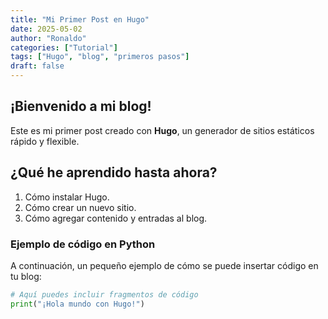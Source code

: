 ```yaml
---
title: "Mi Primer Post en Hugo"
date: 2025-05-02
author: "Ronaldo"
categories: ["Tutorial"]
tags: ["Hugo", "blog", "primeros pasos"]
draft: false
---
```


## ¡Bienvenido a mi blog!

Este es mi primer post creado con **Hugo**, un generador de sitios estáticos rápido y flexible.

## ¿Qué he aprendido hasta ahora?

1. Cómo instalar Hugo.
2. Cómo crear un nuevo sitio.
3. Cómo agregar contenido y entradas al blog.

### Ejemplo de código en Python

A continuación, un pequeño ejemplo de cómo se puede insertar código en tu blog:

```python
# Aquí puedes incluir fragmentos de código
print("¡Hola mundo con Hugo!")
